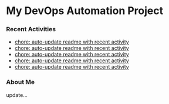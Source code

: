 # My DevOps Automation Project

### Recent Activities
<!-- activity:START -->
- [chore: auto-update readme with recent activity](https://github.com/kaigiii/mybowling-app/commit/4ea32c72c788660dc4c5978549ab0dec4c05fcf0)
- [chore: auto-update readme with recent activity](https://github.com/kaigiii/mybowling-app/commit/ee1af0e62623c00b83339b1cd51371ade94a89bd)
- [chore: auto-update readme with recent activity](https://github.com/kaigiii/mybowling-app/commit/4009a8c410c719bf7f6f170e6486188e26e6509b)
- [chore: auto-update readme with recent activity](https://github.com/kaigiii/mybowling-app/commit/379d2fdc1d6e4c4ba16f0cc77a9cfe382fe3bcbc)
- [chore: auto-update readme with recent activity](https://github.com/kaigiii/mybowling-app/commit/1afe7d50a0c03b3616526f7912678ead12a7c4f0)
<!-- activity:END -->

### About Me
<!-- MYLINKS:START -->
<!-- MYLINKS:END -->

update...
